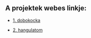 ## A projektek webes linkje:

- [1. dobokocka](https://vellt.github.io/web_12B_1csop/1.%20dobokocka/)

- [2. hangulatom](https://vellt.github.io/web_12B_1csop/2.%20hangulatom/)
